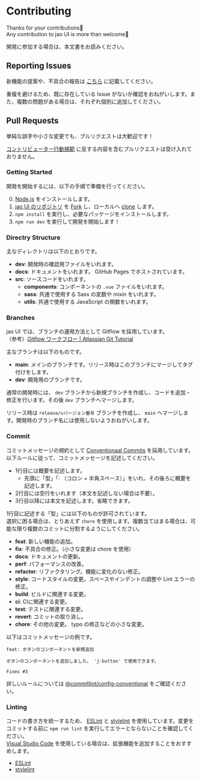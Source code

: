 # Contributing

Thanks for your contributions🙏  
Any contribution to jao UI is more than welcome🚀

開発に参加する場合は、本文書をお読みください。

## Reporting Issues

新機能の提案や、不具合の報告は [こちら](https://github.com/jaoafa/jao-ui/issues) に記載してください。

重複を避けるため、既に存在している Issue がないか確認をおねがいします。また、複数の問題がある場合は、それぞれ個別に追加してください。

## Pull Requests

単純な誤字や小さな変更でも、プルリクエストは大歓迎です！

[コントリビューター行動規範](https://github.com/jaoafa/jao-ui/blob/main/.github/CODE_OF_CONDUCT.md) に反する内容を含むプルリクエストは受け入れておりません。

### Getting Started

開発を開始するには、以下の手順で準備を行ってください。

0. [Node.js](https://nodejs.org/) をインストールします。
1. [jao UI のリポジトリ](https://github.com/jaoafa/jao-ui) を [Fork](https://docs.github.com/ja/github/getting-started-with-github/fork-a-repo) し、ローカルへ [clone](https://docs.github.com/ja/github/creating-cloning-and-archiving-repositories/cloning-a-repository) します。
2. `npm install` を実行し、必要なパッケージをインストールします。
3. `npm run dev` を実行して開発を開始します！

### Directry Structure

主なディレクトリは以下のとおりです。

- **dev**: 開発時の確認用ファイルをいれます。
- **docs**: ドキュメントをいれます。 GitHub Pages でホストされています。
- **src**: ソースコードをいれます。
  - **components**: コンポーネントの `.vue` ファイルをいれます。
  - **sass**: 共通で使用する Sass の変数や mixin をいれます。
  - **utils**: 共通で使用する JavaScript の関数をいれます。

### Branches

jao UI では、ブランチの運用方法として Gitflow を採用しています。  
（参考）[Gitflow ワークフロー | Atlassian Git Tutorial](https://www.atlassian.com/ja/git/tutorials/comparing-workflows/gitflow-workflow)

主なブランチは以下のものです。

- **main**: メインのブランチです。リリース時はこのブランチにマージしてタグ付けをします。
- **dev**: 開発用のブランチです。

通常の開発時には、 `dev` ブランチから新規ブランチを作成し、コードを追加・修正を行います。その後 `dev` ブランチへマージします。

リリース時は `release/vバージョン番号` ブランチを作成し、 `main` へマージします。開発時のブランチ名には使用しないようおねがいします。

### Commit

コミットメッセージの規約として [Conventionaal Commits](https://www.conventionalcommits.org/) を採用しています。以下ルールに従って、コミットメッセージを記述してください。

- 1行目には概要を記述します。
  - 先頭に「型」「: （コロン + 半角スペース）」をいれ、その後ろに概要を記述します。
- 2行目には空行をいれます（本文を記述しない場合は不要）。
- 3行目以降には本文を記述します。省略できます。

1行目に記述する「型」には以下のものが許可されています。  
選択に困る場合は、とりあえず `chore` を使用します。複数当てはまる場合は、可能な限り複数のコミットに分割するようにしてください。

- **feat**: 新しい機能の追加。
- **fix**: 不具合の修正。（小さな変更は chore を使用）
- **docs**: ドキュメントの更新。
- **perf**: パフォーマンスの改善。
- **refactor**: リファクタリング。機能に変化のない修正。
- **style**: コードスタイルの変更。スペースやインデントの調整や Lint エラーの修正。
- **build**: ビルドに関連する変更。
- **ci**: CIに関連する変更。
- **test**: テストに関連する変更。
- **revert**: コミットの取り消し。
- **chore**: その他の変更。 typo の修正などの小さな変更。

以下はコミットメッセージの例です。

```
feat: ボタンのコンポーネントを新規追加

ボタンのコンポーネントを追加しました。 'j-button' で使用できます。

Fixes #3
```

詳しいルールについては [@commitlint/config-conventional](https://github.com/conventional-changelog/commitlint/tree/master/%40commitlint/config-conventional) をご確認ください。

### Linting

コードの書き方を統一するため、 [ESLint](https://eslint.org/) と [stylelint](https://stylelint.io/) を使用しています。変更をコミットする前に `npm run lint` を実行してエラーとならないことを確認してください。  
[Visual Studio Code](https://code.visualstudio.com/) を使用している場合は、拡張機能を追加することをおすすめします。

- [ESLint](https://marketplace.visualstudio.com/items?itemName=dbaeumer.vscode-eslint)
- [stylelint](https://marketplace.visualstudio.com/items?itemName=stylelint.vscode-stylelint)
